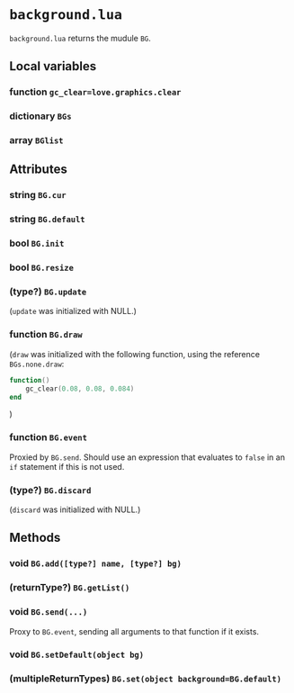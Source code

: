 # `background.lua`
`background.lua` returns the mudule `BG`.

## Local variables

### function `gc_clear=love.graphics.clear`

### dictionary `BGs`

### array `BGlist`

## Attributes

### string `BG.cur`

### string `BG.default`

### bool `BG.init`

### bool `BG.resize`

### (type?) `BG.update`
(`update` was initialized with NULL.)

### function `BG.draw`
(`draw` was initialized with the following function, using the reference `BGs.none.draw`:
```lua
function()
    gc_clear(0.08, 0.08, 0.084)
end
```
)

### function `BG.event`
Proxied by `BG.send`. Should use an expression that evaluates to `false` in an `if` statement if this is not used.

### (type?) `BG.discard`
(`discard` was initialized with NULL.)

## Methods

### void `BG.add([type?] name, [type?] bg)`

### (returnType?) `BG.getList()`

### void `BG.send(...)`
Proxy to `BG.event`, sending all arguments to that function if it exists.

### void `BG.setDefault(object bg)`

### (multipleReturnTypes) `BG.set(object background=BG.default)`
